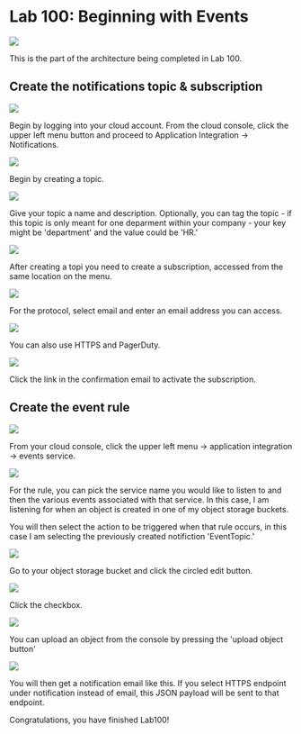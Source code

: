 # Lab 100: Beginning with Events


![](screenshots/18.png) 

This is the part of the architecture being completed in Lab 100.

## Create the notifications topic & subscription


![](screenshots/2.png)

Begin by logging into your cloud account. From the cloud console, click the upper left menu button and proceed to Application Integration -> Notifications.


![](screenshots/3.png) 

Begin by creating a topic. 



![](screenshots/4.png) 

Give your topic a name and description. Optionally, you can tag the topic - if this topic is only meant for one deparment within your company - your key might be 'department' and the value could be 'HR.'


![](screenshots/5.png) 

After creating a topi you need to create a subscription, accessed from the same location on the menu. 

![](screenshots/6.png) 

For the protocol, select email and enter an email address you can access.


![](screenshots/17.png) 

You can also use HTTPS and PagerDuty. 


![](screenshots/7.png) 

Click the link in the confirmation email to activate the subscription.

## Create the event rule

![](screenshots/8.png) 

From your cloud console, click the upper left menu -> application integration -> events service. 


![](screenshots/9.png) 

For the rule, you can pick the service name you would like to listen to and then the various events associated with that service. In this case, I am listening for when an object is created in one of my object storage buckets. 

You will then select the action to be triggered when that rule occurs, in this case I am selecting the previously created notifiction 'EventTopic.'


![](screenshots/10.png) 

Go to your object storage bucket and click the circled edit button. 


![](screenshots/11.png) 

Click the checkbox. 


![](screenshots/12.png) 

You can upload an object from the console by pressing the 'upload object button'


![](screenshots/12.png) 

You will then get a notification email like this. If you select HTTPS endpoint under notification instead of email, this JSON payload will be sent to that endpoint. 

Congratulations, you have finished Lab100!
